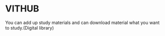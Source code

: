 # VITHUB
You can add up study materials and can download material what you want to study.(Digital library)
